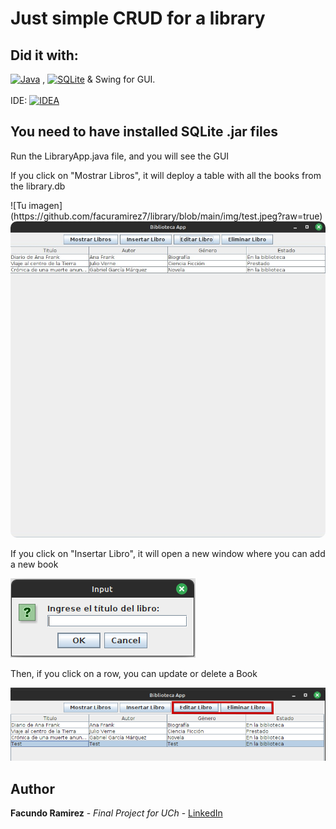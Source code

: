 # Just simple CRUD for a library

## Did it with:
 [![Java][Java.js]][Java-url] , [![SQLite][SQLite.js]][SQLite-url]   & Swing for GUI. 
<br>
<br>
IDE: [![IDEA][IDEA.js]][IDEA-url]


<!-- MARKDOWN LINKS & IMAGES -->
<!-- https://www.markdownguide.org/basic-syntax/#reference-style-links -->
[Java.js]: https://img.shields.io/badge/java-%23ED8B00.svg?style=for-the-badge&logo=openjdk&logoColor=white
[Java-url]: https://www.java.com/

[SQLite.js]: https://img.shields.io/badge/sqlite-%2307405e.svg?style=for-the-badge&logo=sqlite&logoColor=white
[SQLite-url]: https://www.sqlite.org/index.html

[IDEA.js]: https://img.shields.io/badge/IntelliJIDEA-000000.svg?style=for-the-badge&logo=intellij-idea&logoColor=white
[IDEA-url]: https://www.jetbrains.com/es-es/idea/


## You need to have installed SQLite .jar files
Run the LibraryApp.java file, and you will see the GUI
<p>If you click on "Mostrar Libros", it will deploy a table with all the books from the library.db</p>
![Tu imagen](https://github.com/facuramirez7/library/blob/main/img/test.jpeg?raw=true)
<div align="center">
  <img src="https://github.com/facuramirez7/library/blob/main/img/test.jpeg?raw=true" alt="Tu imagen" style="border-radius: 10px;">
</div>


<p>If you click on "Insertar Libro", it will open a new window where you can add a new book</p>
<img style="border-radius: 10%x;" src="https://github.com/facuramirez7/library/blob/main/img/test2.png?raw=true" />

<p>Then, if you click on a row, you can update or delete a Book</p>
<img style="border-radius: 10%x;" src="https://github.com/facuramirez7/library/blob/main/img/test3.png?raw=true">


## Author
<b>Facundo Ramirez</b> - <i>Final Project for UCh</i> - <a href="https://www.linkedin.com/in/facundo-ramirez-dev/">LinkedIn</a>

